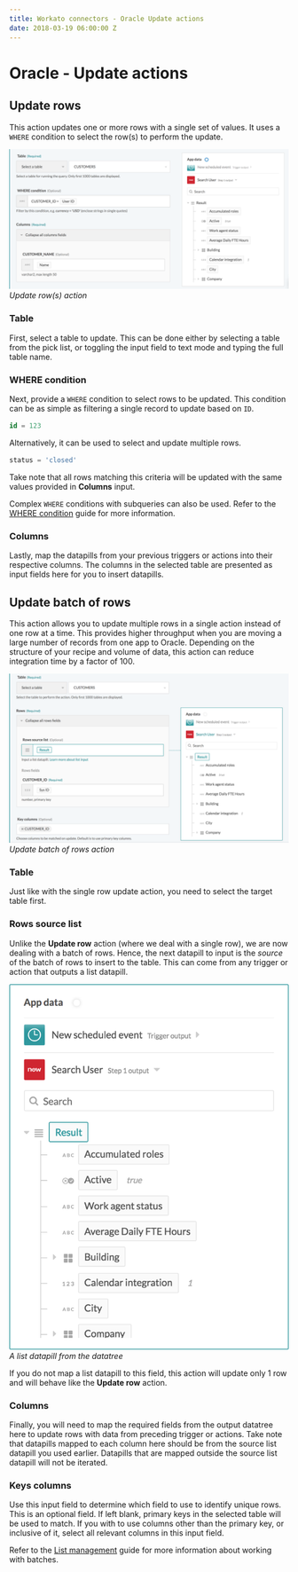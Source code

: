 ```yaml
---
title: Workato connectors - Oracle Update actions
date: 2018-03-19 06:00:00 Z
---
```


# Oracle - Update actions

## Update rows
This action updates one or more rows with a single set of values. It uses a `WHERE` condition to select the row(s) to perform the update.

![Update row(s) action](/assets/images/oracle/update_row_action.png)
*Update row(s) action*

### Table
First, select a table to update. This can be done either by selecting a table from the pick list, or toggling the input field to text mode and typing the full table name.

### WHERE condition
Next, provide a `WHERE` condition to select rows to be updated. This condition can be as simple as filtering a single record to update based on `ID`.

```sql
id = 123
```

Alternatively, it can be used to select and update multiple rows.

```sql
status = 'closed'
```

Take note that all rows matching this criteria will be updated with the same values provided in **Columns** input.

Complex `WHERE` conditions with subqueries can also be used. Refer to the [WHERE condition](/connectors/oracle.md#where-condition) guide for more information.

### Columns
Lastly, map the datapills from your previous triggers or actions into their respective columns. The columns in the selected table are presented as input fields here for you to insert datapills.

## Update batch of rows
This action allows you to update multiple rows in a single action instead of one row at a time. This provides higher throughput when you are moving a large number of records from one app to Oracle. Depending on the structure of your recipe and volume of data, this action can reduce integration time by a factor of 100.

![Update batch of rows action](/assets/images/oracle/update_rows_batch_action.png)
*Update batch of rows action*

### Table
Just like with the single row update action, you need to select the target table first.

### Rows source list
Unlike the **Update row** action (where we deal with a single row), we are now dealing with a batch of rows. Hence, the next datapill to input is the *source* of the batch of rows to insert to the table. This can come from any trigger or action that outputs a list datapill.

![A list datapill from the datatree](/assets/images/oracle/list_datapill_in_output_tree.png)
*A list datapill from the datatree*

If you do not map a list datapill to this field, this action will update only 1 row and will behave like the **Update row** action.

### Columns
Finally, you will need to map the required fields from the output datatree here to update rows with data from preceding trigger or actions. Take note that datapills mapped to each column here should be from the source list datapill you used earlier. Datapills that are mapped outside the source list datapill will not be iterated.

### Keys columns
Use this input field to determine which field to use to identify unique rows. This is an optional field. If left blank, primary keys in the selected table will be used to match. If you with to use columns other than the primary key, or inclusive of it, select all relevant columns in this input field.

Refer to the [List management](/features/list-management.md) guide for more information about working with batches.
